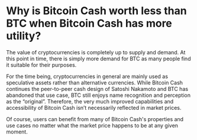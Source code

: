 # Why is Bitcoin Cash worth less than BTC when Bitcoin Cash has more utility?


The value of cryptocurrencies is completely up to supply and demand. At this point in time, there is simply more demand for BTC as many people find it suitable for their purposes.

For the time being, cryptocurrencies in general are mainly used as speculative assets rather than alternative currencies. While Bitcoin Cash continues the peer-to-peer cash design of Satoshi Nakamoto and BTC has abandoned that use case, BTC still enjoys name recognition and perception as the “original”. Therefore, the very much improved capabilities and accessibility of Bitcoin Cash isn’t necessarily reflected in market prices. 

Of course, users can benefit from many of Bitcoin Cash's properties and use cases no matter what the market price happens to be at any given moment.
